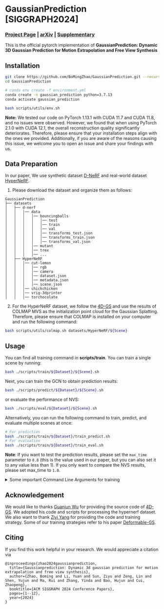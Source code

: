# GaussianPrediction [SIGGRAPH2024]
### [Project Page](https://zju3dv.github.io/gaussian-prediction/) | [arXiv](https://arxiv.org/abs/2405.19745) | [Supplementary](https://raw.githubusercontent.com/BoMingZhao/open_access_assets/main/GaussianPrediction/supp.pdf)
This is the official pytorch implementation of **GaussianPrediction: Dynamic 3D Gaussian Prediction for Motion Extrapolation and Free View Synthesis**

## Installation
```bash
git clone https://github.com/BoMingZhao/GaussianPrediction.git --recursive
cd GaussianPrediction

# conda env create -f environment.yml
conda create -n gaussian_prediction python=3.7.13
conda activate gaussian_prediction

bash scripts/utils/env.sh
```

**Note:** We tested our code on PyTorch 1.13.1 with CUDA 11.7 and CUDA 11.8, and no issues were observed. However, we found that when using PyTorch 2.1.0 with CUDA 12.1, the overall reconstruction quality significantly deteriorates. Therefore, please ensure that your installation steps align with the ones we provided. Additionally, if you are aware of the reasons causing this issue, we welcome you to open an issue and share your findings with us.

## Data Preparation
In our paper, We use synthetic dataset [D-NeRF](https://github.com/albertpumarola/D-NeRF?tab=readme-ov-file#download-dataset) and real-world dataset [HyperNeRF](https://github.com/google/hypernerf/releases/tag/v0.1). 

1. Please download the dataset and organize them as follows:
```
GaussianPrediction
├── datasets
│   ├── d-nerf
│   │   │── data
│   │   │   │── bouncingballs
│   │   │   │   │── test
│   │   │   │   │── train
│   │   │   │   │── val
│   │   │   │   │── transforms_test.json
│   │   │   │   │── transforms_train.json
│   │   │   │   │── transforms_val.json
│   │   │   │── mutant
│   │   │   │── trex
│   │   │   │── ...
│   ├── HyperNeRF
│   │   │── cut-lemon
│   │   │   │── rgb
│   │   │   │── camera
│   │   │   │── dataset.json
│   │   │   │── metadata.json
│   │   │   │── scene.json
│   │   │── chickchicken
│   │   │── vrig-3dprinter
│   │   │── torchocolate
```
2. For the HyperNeRF dataset, we follow the [4D-GS](https://github.com/hustvl/4DGaussians) and use the results of COLMAP MVS as the initialization point cloud for the Gaussian Splatting. Therefore, please ensure that COLMAP is installed on your computer and run the following command:
```bash
bash scripts/utils/colmap.sh datasets/HyperNeRF/${Scene}
```


## Usage
You can find all training command in **scripts/train**. You can train a single scene by running:
```bash
bash ./scripts/train/${Dataset}/${Scene}.sh
```
Next, you can train the GCN to obtain prediction results:
```bash
bash ./scripts/predict/${Dataset}/${Scene}.sh
```

or evaluate the performance of NVS:
```bash
bash ./scripts/eval/${Dataset}/${Scene}.sh
```
Alternatively, you can run the following command to train, predict, and evaluate multiple scenes at once:

```bash
# For prediction
bash ./scripts/train/${Dataset}/train_predict.sh
# For evaluation
bash ./scripts/train/${Dataset}/train_eval.sh
```

**Note**: If you want to test the prediction results, please set the `max_time` parameter to `0.8` (this is the value used in our paper, but you can also set it to any value less than 1). If you only want to compare the NVS results, please set max_time to `1.0`.

<details>
  <summary>Some important Command Line Arguments for training</summary>
  <ul>
    <li><strong>max_time</strong> 
    </li>
    Control the length of the visible dataset.
  </ul>


  <ul>
    <li><strong>nearest_num</strong> 
    </li>
    Each 3D Gaussian is influenced by {nearest_num} key points.
  </ul>


  <ul>
    <li><strong>max_keypoints</strong> 
    </li>
    Select one image from every few images of the Reference sequence as the Training view.
  </ul>
  <ul>
    <li><strong>adaptive_points_num</strong> 
    </li>
    The maximum number of key points that can grow.
  </ul>

  <ul>
    <li><strong>feature_amplify</strong> 
    </li>
    Due to the scale difference between motion features and 3D Gaussian positions, feature_amplify is used to scale the feature space.
  </ul>

</details>

## Acknowledgement
We would like to thanks [Guanjun Wu](https://guanjunwu.github.io/) for providing the source code of [4D-GS](https://github.com/hustvl/4DGaussians). We adopted his code and scripts for processing the hypernerf dataset.
We also want to thank [Ziyi Yang](https://github.com/ingra14m) for providing the code and training strategy. Some of our training strategies refer to his paper [Deformable-GS](https://github.com/ingra14m/Deformable-3D-Gaussians).

## Citing
If you find this work helpful in your research. We would appreciate a citation via
```
@inproceedings{zhao2024gaussianprediction,
  title={Gaussianprediction: Dynamic 3d gaussian prediction for motion extrapolation and free view synthesis},
  author={Zhao, Boming and Li, Yuan and Sun, Ziyu and Zeng, Lin and Shen, Yujun and Ma, Rui and Zhang, Yinda and Bao, Hujun and Cui, Zhaopeng},
  booktitle={ACM SIGGRAPH 2024 Conference Papers},
  pages={1--12},
  year={2024}
}
```